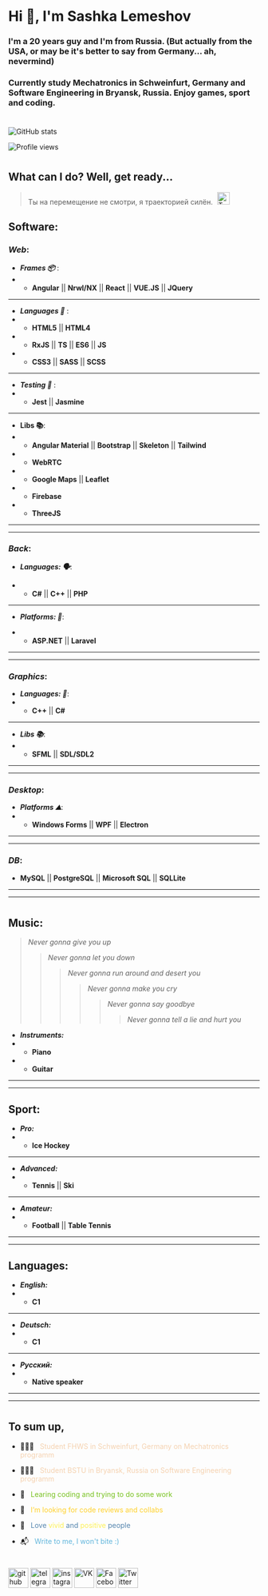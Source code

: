 # Hi 👋, I'm Sashka Lemeshov

### I'm a 20 years guy and I'm from Russia. (But actually from the USA, or may be it's better to say from Germany... ah, nevermind)

### Currently study Mechatronics in Schweinfurt, Germany and Software Engineering in Bryansk, Russia. Enjoy games, sport and coding.

#

![GitHub stats](https://github-readme-stats.vercel.app/api?username=Allemeshov&show_icons=true)

![Profile views](https://gpvc.arturio.dev/Allemeshov)

#

## What can I do? Well, get ready...

> Ты на перемещение не смотри, я траекторией силён. [<img src='https://cdn.jsdelivr.net/npm/simple-icons@3.0.1/icons/twitter.svg' style='margin-bottom:-5px; margin-left:5px; ' alt='Twitter' height='25'>](https://twitter.com/xl_mathsteachka/status/1410623674240151554)

## **Software**:

### _**Web**_:

- _**Frames 📦**_ :
- - **Angular** || **Nrwl/NX** || **React** || **VUE.JS** || **JQuery**

---

- _**Languages 🫦**_ :
- - **HTML5** || **HTML4**
- - **RxJS** || **TS** || **ES6** || **JS**
- - **CSS3** || **SASS** || **SCSS**

---

- _**Testing 🦾**_ :
- - **Jest** || **Jasmine**

---

- **Libs 📚**:
- - **Angular Material** || **Bootstrap** || **Skeleton** || **Tailwind**
- - **WebRTC**
- - **Google Maps** || **Leaflet**
- - **Firebase**
- - **ThreeJS**

---

---

### _**Back**_:

- _**Languages: 🗣**_:

- - **C#** || **C++** || **PHP**

---

- _**Platforms: 🚉**_:

- - **ASP.NET** || **Laravel**

---

---

### _**Graphics**_:

- _**Languages: 🙊**_:
- - **C++** || **C#**

---

- _**Libs 📚**_:
- - **SFML** || **SDL/SDL2**

---

---

### _**Desktop**_:

- _**Platforms ⛰**_:
- - **Windows Forms** || **WPF** || **Electron**

---

---

### _**DB**_:

- **MySQL** || **PostgreSQL** || **Microsoft SQL** || **SQLLite**

---

---

#

## **Music**:

> _Never gonna give you up_
>
> > _Never gonna let you down_
> >
> > > _Never gonna run around and desert you_
> > >
> > > > _Never gonna make you cry_
> > > >
> > > > > _Never gonna say goodbye_
> > > > >
> > > > > > _Never gonna tell a lie and hurt you_

- **_Instruments:_**
- - **Piano**
- - **Guitar**

---

---

## **Sport**:

- **_Pro:_**
- - **Ice Hockey**

---

- **_Advanced:_**
- - **Tennis** || **Ski**

---

- **_Amateur:_**
- - **Football** || **Table Tennis**

---

---

## **Languages**:

- _**English:**_
- - **C1**

---

- _**Deutsch:**_
- - **C1**

---

- _**Русский:**_
- - **Native speaker**

---

---

#

## To sum up,

- 👨🏻‍🎓 &nbsp;&nbsp;<span style="color: rgb(245,210,176)">Student FHWS in Schweinfurt, Germany on Mechatronics programm</span>

- 👨🏻‍🎓 &nbsp;&nbsp;<span style="color: rgb(245,210,176)">Student BSTU in Bryansk, Russia on Software Engineering programm</span>

- 🌱 &nbsp;&nbsp;<span style="color: rgb(120,194,32)">Learing coding and trying to do some work</span>

- 🤔 &nbsp;&nbsp;<span style="color: rgb(255,209,45)">I’m looking for code reviews and collabs</span>
- 🌠 &nbsp;&nbsp;<span style="color: rgb(84,133,174)">Love <span style="color: rgb(252,240,85)">vivid</span> and <span style="color: rgb(252,240,85)">positive</span> people</span>
- 📬 &nbsp;&nbsp;<span style="color: rgb(98,182,220)">Write to me, I won't bite :)</span>

#

[<img src='https://cdn.jsdelivr.net/npm/simple-icons@3.0.1/icons/github.svg' alt='github' height='40'>](https://github.com/Allemeshov) [<img src='https://cdn.jsdelivr.net/npm/simple-icons@3.0.1/icons/telegram.svg' alt='telegram' height='40'>](https://t.me/aya_lemesh) [<img src='https://cdn.jsdelivr.net/npm/simple-icons@3.0.1/icons/instagram.svg' alt='instagram' height='40'>](https://www.instagram.com/__15_lemeshkun/) [<img src='https://cdn.jsdelivr.net/npm/simple-icons@3.0.1/icons/vk.svg' alt='VK' height='40'>](https://vk.com/lemesh_kun) [<img src='https://cdn.jsdelivr.net/npm/simple-icons@3.0.1/icons/facebook.svg' alt='Facebook' height='40'>](https://www.facebook.com/alexander.lemeshov) [<img src='https://cdn.jsdelivr.net/npm/simple-icons@3.0.1/icons/twitter.svg' alt='Twitter' height='40'>](https://twitter.com/xl_mathsteachka)
